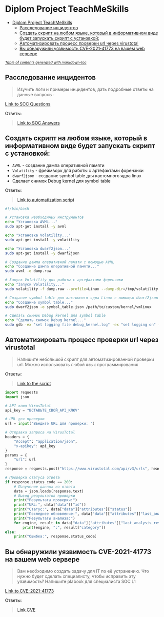 # Diplom Project TeachMeSkills

- [Diplom Project TeachMeSkills](#diplom-project-teachmeskills)
  * [Расследование инцидентов](#------------------------)
  * [Создать скрипт на любом языке, который в информативном виде будет запускать скрипт с установкой:](#------------------------------------------------------------------------------------------------)
  * [Автоматизировать процесс проверки url через virustotal](#----------------------------------url-------virustotal)
  * [Вы обнаружили уязвимость CVE-2021-41773 на вашем web сервере](#-------------------------cve-2021-41773----------web--------)

<small><i><a href='http://ecotrust-canada.github.io/markdown-toc/'>Table of contents generated with markdown-toc</a></i></small>

## Расследование инцидентов

> Изучить логи и примеры инцидентов, дать подробные ответы на данные вопросы:

[Link to SOC Questions](docs/SOC%20Practical_.docx)

Ответы:

> [Link to SOC Answers](docs/SOC%20Practical_%20Answers.docx)

## Создать скрипт на любом языке, который в информативном виде будет запускать скрипт с установкой:

* `AVML` - создание дампа оперативной памяти
* `Volatility` - фреймворк для работы с артефактами форензики
* `dwarf2json` - создание symbol table для кастомного ядра linux
* Сделает снимок Debug kernel для symbol table

Ответы:

> [Link to automatization script](bin/script.sh)

```sh
#!/bin/bash

# Установка необходимых инструментов
echo "Установка AVML..."
sudo apt-get install -y avml

echo "Установка Volatility..."
sudo apt-get install -y volatility

echo "Установка dwarf2json..."
sudo apt-get install -y dwarf2json

# Создание дампа оперативной памяти с помощью AVML
echo "Создание дампа оперативной памяти..."
sudo avml -o dump.raw

# Запуск Volatility для работы с артефактами форензики
echo "Запуск Volatility..."
sudo volatility -f dump.raw --profile=Linux --dump-dir=/tmp/volatility

# Создание symbol table для кастомного ядра Linux с помощью dwarf2json
echo "Создание symbol table..."
sudo dwarf2json -o symbol_table.json /path/to/custom/kernel/vmlinux

# Сделать снимок Debug kernel для symbol table
echo "Сделать снимок Debug kernel..."
sudo gdb -ex "set logging file debug_kernel.log" -ex "set logging on" -ex "target remote :1234" -ex "continue" /path/to/custom/kernel/vmlinux

```

## Автоматизировать процесс проверки url через virustotal

> Напишите небольшой скрипт для автоматизированной проверки url. Можно использовать любой язык программирования

Ответы:

> [Link to the script](bin/url_check.py)

```py
import requests
import json

# API ключ VirusTotal
api_key = "ВСТАВЬТЕ_СВОЙ_API_КЛЮЧ"

# URL для проверки
url = input("Введите URL для проверки: ")

# Отправка запроса на VirusTotal
headers = {
    "Accept": "application/json",
    "x-apikey": api_key
}
params = {
    "url": url
}
response = requests.post("https://www.virustotal.com/api/v3/urls", headers=headers, params=params)

# Проверка статуса ответа
if response.status_code == 200:
    # Получение данных из ответа
    data = json.loads(response.text)
    # Вывод результатов проверки
    print("Результаты проверки:")
    print("URL:", data["data"]["id"])
    print("Статус:", data["data"]["attributes"]["status"])
    print("Последнее обновление:", data["data"]["attributes"]["last_analysis_stats"])
    print("Результаты анализа:")
    for engine, result in data["data"]["attributes"]["last_analysis_results"].items():
        print(engine, ":", result["category"])
else:
    print("Ошибка:", response.status_code)


```

## Вы обнаружили уязвимость CVE-2021-41773 на вашем web сервере

> Вам необходимо создать задачу для IT по её устранению. Что нужно будет сделать специалисту, чтобы исправить эту уязвимость? Напишите plabook для специалиста SOC L1

[Link to CVE-2021-41773](https://nvd.nist.gov/vuln/detail/CVE-2021-41773)

Ответы:

> [Link CVE](docs/CVE-2021-41773.docx)

